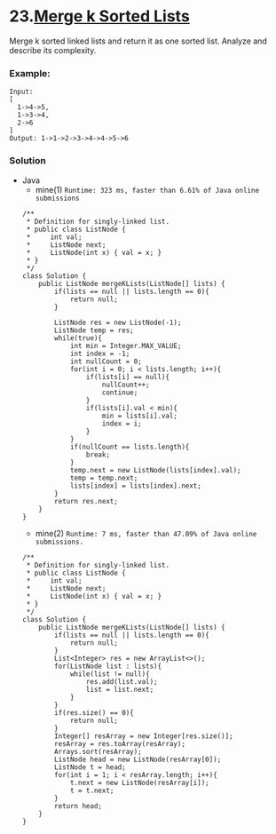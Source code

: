 # 23.[Merge k Sorted Lists](https://leetcode.com/problems/merge-k-sorted-lists/)

Merge k sorted linked lists and return it as one sorted list. Analyze and describe its complexity.

### Example:
    Input:
    [
      1->4->5,
      1->3->4,
      2->6
    ]
    Output: 1->1->2->3->4->4->5->6
    
### Solution
* Java
  * mine(1)  `Runtime: 323 ms, faster than 6.61% of Java online submissions`
  ```
  /**
   * Definition for singly-linked list.
   * public class ListNode {
   *     int val;
   *     ListNode next;
   *     ListNode(int x) { val = x; }
   * }
   */
  class Solution {
      public ListNode mergeKLists(ListNode[] lists) {
          if(lists == null || lists.length == 0){
              return null;
          }

          ListNode res = new ListNode(-1);
          ListNode temp = res;
          while(true){
              int min = Integer.MAX_VALUE;
              int index = -1;
              int nullCount = 0;
              for(int i = 0; i < lists.length; i++){
                  if(lists[i] == null){
                      nullCount++;
                      continue;
                  }
                  if(lists[i].val < min){
                      min = lists[i].val;
                      index = i;
                  }
              }
              if(nullCount == lists.length){
                  break;
              }
              temp.next = new ListNode(lists[index].val);
              temp = temp.next;
              lists[index] = lists[index].next;
          }
          return res.next;
      }
  }
  ```
  * mine(2) `Runtime: 7 ms, faster than 47.09% of Java online submissions.`
  ```
  /**
   * Definition for singly-linked list.
   * public class ListNode {
   *     int val;
   *     ListNode next;
   *     ListNode(int x) { val = x; }
   * }
   */
  class Solution {
      public ListNode mergeKLists(ListNode[] lists) {
          if(lists == null || lists.length == 0){
              return null;
          }
          List<Integer> res = new ArrayList<>();
          for(ListNode list : lists){
              while(list != null){
                  res.add(list.val);
                  list = list.next;
              }
          }
          if(res.size() == 0){
              return null;
          }
          Integer[] resArray = new Integer[res.size()];
          resArray = res.toArray(resArray);
          Arrays.sort(resArray);
          ListNode head = new ListNode(resArray[0]);
          ListNode t = head;
          for(int i = 1; i < resArray.length; i++){
              t.next = new ListNode(resArray[i]);
              t = t.next;
          }
          return head;
      }
  }
  ```
